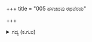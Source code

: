 +++
title = "005 ಹಳಚಿದವು ರಥವೆರಡು"

+++

<details><summary>ಗದ್ಯ (ಕ.ಗ.ಪ) </summary>

5. ಎರಡು ರಥಗಳೂ ತಾಗಿದವು. ಯುದ್ಧವು ಇಬ್ಬರು ಪರಾಕ್ರಮಿಗಳಿಗೆ ಏರ್ಪಟ್ಟಿತು. ಕೌರವ ಬಲದ ಭಟರಲ್ಲಿ ಹತ್ತು ಸಾವಿರ ರಥಿಕರು ಸಿದ್ಧರಾದರು. ಸಾತ್ಯಕಿಯನ್ನು ಒಳಗೆ ಸೇರಿಸಿಕೊಂಡು ಸಿಕ್ಕಿಸಿ ಗೆಲ್ಲುವ ಅವರ ತವಕವನ್ನು ಕಂಡು ನಕುಲ ಸಹದೇವರು ದುಶ್ಶಾಸನನನ್ನು ಬಲವಾಗಿ ಕೆಣಕಿದರು.
</details>
